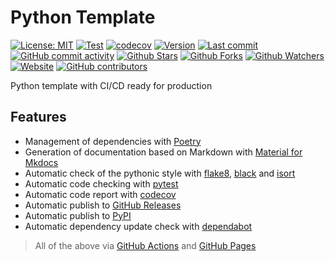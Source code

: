 # Python Template

[![License: MIT](https://img.shields.io/badge/License-MIT-green.svg)](https://opensource.org/licenses/MIT)
[![Test](https://github.com/leynier/python-template/workflows/CI/badge.svg)](https://github.com/leynier/python-template/actions?query=workflow%3ACI)
[![codecov](https://codecov.io/gh/leynier/python-template/branch/main/graph/badge.svg?token=Z1MEEL3EAB)](https://codecov.io/gh/leynier/python-template)
[![Version](https://img.shields.io/pypi/v/python-template?color=%2334D058&label=Version)](https://pypi.org/project/python-template)
[![Last commit](https://img.shields.io/github/last-commit/leynier/python-template.svg?style=flat)](https://github.com/leynier/python-template/commits)
[![GitHub commit activity](https://img.shields.io/github/commit-activity/m/leynier/python-template)](https://github.com/leynier/python-template/commits)
[![Github Stars](https://img.shields.io/github/stars/leynier/python-template?style=flat&logo=github)](https://github.com/leynier/python-template/stargazers)
[![Github Forks](https://img.shields.io/github/forks/leynier/python-template?style=flat&logo=github)](https://github.com/leynier/python-template/network/members)
[![Github Watchers](https://img.shields.io/github/watchers/leynier/python-template?style=flat&logo=github)](https://github.com/leynier/python-template)
[![Website](https://img.shields.io/website?up_message=online&url=https%3A%2F%2Fleynier.github.io/python-template)](https://leynier.github.io/python-template)
[![GitHub contributors](https://img.shields.io/github/contributors/leynier/python-template)](https://github.com/leynier/python-template/graphs/contributors)

Python template with CI/CD ready for production

## Features

- Management of dependencies with [Poetry](https://python-poetry.org)
- Generation of documentation based on Markdown with [Material for Mkdocs](https://squidfunk.github.io/mkdocs-material)
- Automatic check of the pythonic style with [flake8](https://flake8.pycqa.org), [black](https://black.readthedocs.io) and [isort](https://pycqa.github.io/isort)
- Automatic code checking with [pytest](https://pytest.org)
- Automatic code report with [codecov](https://codecov.io/)
- Automatic publish to [GitHub Releases](https://docs.github.com/es/free-pro-team@latest/github/administering-a-repository/releasing-projects-on-github)
- Automatic publish to [PyPI](https://pypi.org)
- Automatic dependency update check with [dependabot](https://github.com/dependabot)

> All of the above via [GitHub Actions](https://github.com/features/actions) and [GitHub Pages](https://pages.github.com)
